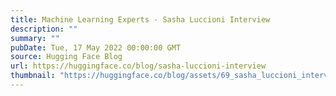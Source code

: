 ```yaml
---
title: Machine Learning Experts - Sasha Luccioni Interview
description: ""
summary: ""
pubDate: Tue, 17 May 2022 00:00:00 GMT
source: Hugging Face Blog
url: https://huggingface.co/blog/sasha-luccioni-interview
thumbnail: "https://huggingface.co/blog/assets/69_sasha_luccioni_interview/thumbnail.png"
---
```


